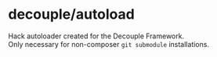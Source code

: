 decouple/autoload
========

Hack autoloader created for the Decouple Framework.  
Only necessary for non-composer `git submodule` installations.
